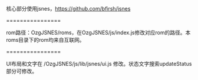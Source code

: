 
核心部分使用jsnes，https://github.com/bfirsh/jsnes

================

rom路径：OzgJSNES/roms，在OzgJSNES/js/index.js修改对应rom的路径。本roms目录下的rom均来自互联网。

================

UI布局和文字在 /OzgJSNES/js/lib/jsnes/ui.js 修改。状态文字搜索updateStatus部分可修改。

